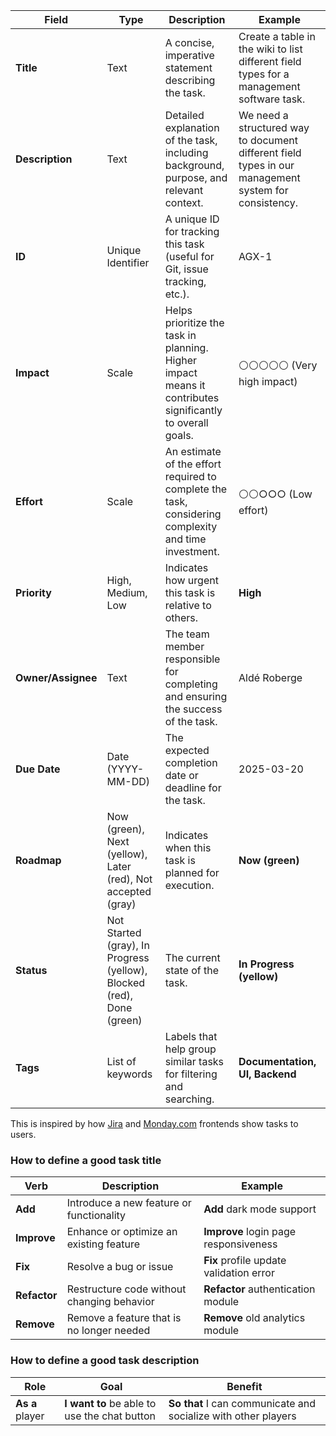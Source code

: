 
|**Field**|**Type**|**Description**|**Example**|
|---|---|---|---|
|**Title**|Text|A concise, imperative statement describing the task.|Create a table in the wiki to list different field types for a management software task.|
|**Description**|Text|Detailed explanation of the task, including background, purpose, and relevant context.|We need a structured way to document different field types in our management system for consistency.|
|**ID**|Unique Identifier|A unique ID for tracking this task (useful for Git, issue tracking, etc.).|AGX-1|
|**Impact**|Scale|Helps prioritize the task in planning. Higher impact means it contributes significantly to overall goals.|⚪⚪⚪⚪⚪ (Very high impact)|
|**Effort**|Scale|An estimate of the effort required to complete the task, considering complexity and time investment.|⚪⚪○○○ (Low effort)|
|**Priority**|High, Medium, Low|Indicates how urgent this task is relative to others.|**High**|
|**Owner/Assignee**|Text|The team member responsible for completing and ensuring the success of the task.|Aldé Roberge|
|**Due Date**|Date (YYYY-MM-DD)|The expected completion date or deadline for the task.|2025-03-20|
|**Roadmap**|Now (green), Next (yellow), Later (red), Not accepted (gray)|Indicates when this task is planned for execution.|**Now (green)**|
|**Status**|Not Started (gray), In Progress (yellow), Blocked (red), Done (green)|The current state of the task.|**In Progress (yellow)**|
|**Tags**|List of keywords|Labels that help group similar tasks for filtering and searching.|**Documentation, UI, Backend**|


This is inspired by how [Jira](https://jira.atlassian.com/) and [Monday.com](https://monday.com/) frontends show tasks to users. 


### How to define a good task title

| Verb         | Description                                | Example                                 |
| ------------ | ------------------------------------------ | --------------------------------------- |
| **Add**      | Introduce a new feature or functionality   | **Add** dark mode support               |
| **Improve**  | Enhance or optimize an existing feature    | **Improve** login page responsiveness   |
| **Fix**      | Resolve a bug or issue                     | **Fix** profile update validation error |
| **Refactor** | Restructure code without changing behavior | **Refactor** authentication module      |
| **Remove**   | Remove a feature that is no longer needed  | **Remove** old analytics module         |

### How to define a good task description

| Role            | Goal                                         | Benefit                                                        |
| --------------- | -------------------------------------------- | -------------------------------------------------------------- |
| **As a** player | **I want to** be able to use the chat button | **So that** I can communicate and socialize with other players |
